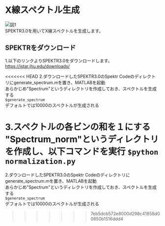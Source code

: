 # X線スペクトル生成
![図1](https://user-images.githubusercontent.com/73208280/101884257-bece4d80-3bdb-11eb-9b1a-b8638c27d6c6.png)  
SPEKTR3.0を用いてX線スペクトルを生成します。

## SPEKTRをダウンロード
1.以下のリンクよりSPEKTR3.0をダウンロードします。  
https://istar.jhu.edu/downloads/  

<<<<<<< HEAD
2.ダウンロードしたSPEKTR3.0のSpektr Codeのディレクトリにgenerate_spectrum.mを置き、MATLABを起動  
あらかじめ"Spectrum"というディレクトリを作成しておき、スペクトルを生成する  
`$generate_spectrum`    
デフォルトでは10000のスペクトルが生成される

3.スペクトルの各ビンの和を１にする  
"Spectrum_norm"というディレクトリを作成し、以下コマンドを実行
`$python normalization.py`
=======
2.ダウンロードしたSPEKTR3.0のSpektr Codeのディレクトリにgenerate_spectrum.mを置き、MATLABを起動  
あらかじめ"Spectrum"というディレクトリを作成しておき、スペクトルを生成する  
`$generate_spectrum`    
デフォルトでは10000のスペクトルが生成される
>>>>>>> 7eb5dcb572e8000d298c41858d00650b1516ddd4
